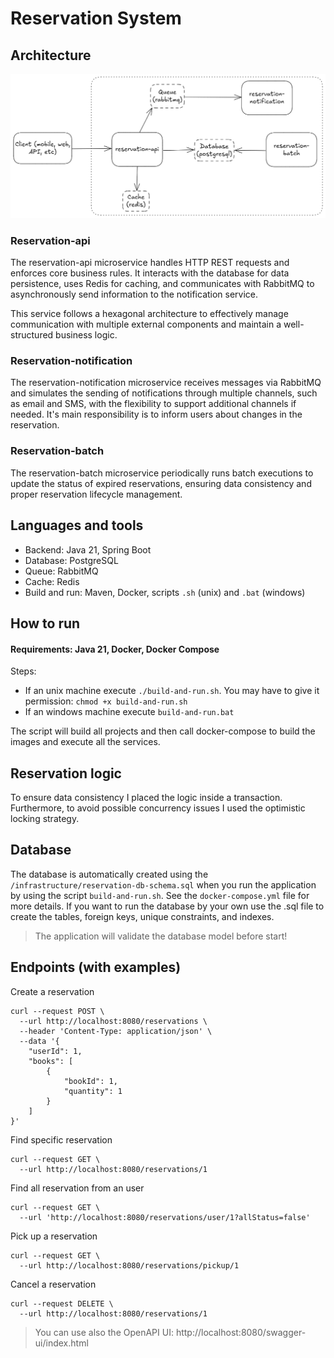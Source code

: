 # Reservation System

## Architecture
![Architecture](docs/images/architecture.png)

### Reservation-api
The reservation-api microservice handles HTTP REST requests and enforces core business rules. It interacts with the database for data persistence, uses Redis for caching, and communicates with RabbitMQ to asynchronously send information to the notification service.

This service follows a hexagonal architecture to effectively manage communication with multiple external components and maintain a well-structured business logic.

### Reservation-notification
The reservation-notification microservice receives messages via RabbitMQ and simulates the sending of notifications through multiple channels, such as email and SMS, with the flexibility to support additional channels if needed. It's main responsibility is to inform users about changes in the reservation.

### Reservation-batch
The reservation-batch microservice periodically runs batch executions to update the status of expired reservations, ensuring data consistency and proper reservation lifecycle management.

## Languages and tools
- Backend: Java 21, Spring Boot
- Database: PostgreSQL
- Queue: RabbitMQ
- Cache: Redis
- Build and run: Maven, Docker, scripts `.sh` (unix) and `.bat` (windows)

## How to run
#### Requirements: Java 21, Docker, Docker Compose

Steps:
- If an unix machine execute `./build-and-run.sh`. You may have to give it permission: `chmod +x build-and-run.sh`
- If an windows machine execute `build-and-run.bat`

The script will build all projects and then call docker-compose to build the images and execute all the services.

## Reservation logic
To ensure data consistency I placed the logic inside a transaction. Furthermore, to avoid possible concurrency issues I used the optimistic locking strategy.

## Database
The database is automatically created using the `/infrastructure/reservation-db-schema.sql` when you run the application by using the script `build-and-run.sh`. See the `docker-compose.yml` file for more details. If you want to run the database by your own use the .sql file to create the tables, foreign keys, unique constraints, and indexes.

> The application will validate the database model before start!

## Endpoints (with examples)
Create a reservation
```
curl --request POST \
  --url http://localhost:8080/reservations \
  --header 'Content-Type: application/json' \
  --data '{
	"userId": 1,
	"books": [
		{
			"bookId": 1,
			"quantity": 1
		}
	]
}'
```

Find specific reservation
```
curl --request GET \
  --url http://localhost:8080/reservations/1
```

Find all reservation from an user
```
curl --request GET \
  --url 'http://localhost:8080/reservations/user/1?allStatus=false'
```

Pick up a reservation
```
curl --request GET \
  --url http://localhost:8080/reservations/pickup/1
```

Cancel a reservation
```
curl --request DELETE \
  --url http://localhost:8080/reservations/1
```

> You can use also the OpenAPI UI: http://localhost:8080/swagger-ui/index.html